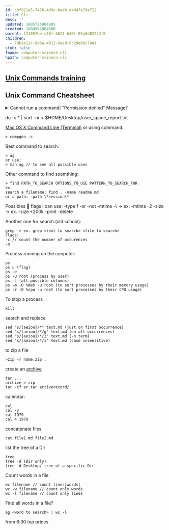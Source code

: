 ```yaml
---
id: c8f821a5-747b-4d9c-baeb-d4d47e79a722
title: Cli
desc: ''
updated: 1605725904905
created: 1604563984600
parent: f31057be-c46f-4621-b56f-05a0d82743f6
children:
  - 78b1e12c-8d6a-4912-8eed-6c20e08c7841
stub: false
fname: computer-science.cli
hpath: computer-science.cli
---
```

## [Unix Commands training](https://www.freecodecamp.org/news/the-linux-commands-handbook/)

## Unix Command Cheatsheet

<details><summary>
Cannot run a command| "Permission denied" Message?
</summary>

ex.

```
chmod u+x ~/Desktop/nand2tetris/tools/*.sh
```

</details>

du -s \* | sort -nr > $HOME/Desktop/user_space_report.txt

[Mac OS X Command Line (Terminal)](https://ss64.com/osx/) or using command:

```
> compgen -c
```

Best command to search:

```
> ag
or use:
> man ag // to see all possible uses
```

Other command to find soemthing:

```
> find PATH_TO_SEARCH OPTIONS_TO_USE PATTERN_TO_SEARCH_FOR
ex.
search a filename: find . -name readme.md
or a path: -path \*session\* 
```

Possibles :flags: flags I can use:
\-type f
\-or
\-not
\-mtime -\\<num if days> -> ex: -mtime -2
\-size -> ex. -size +200k
\-print -delete

Another one for search (old school):

```
grep -> ex. grep <text to search> <file to search>
Flags:
-c // count the number of occurences
-n
```

Process running on the conputer:

```
ps 
ps u (flag)
ps -e 
ps -U root (process by user)
ps -L (all possible columns)
ps -m -O %mem -u root (to sort processes by their memory usage)
ps -r -O %cpu -u root (to sort processes by their CPU usage)

```

To stop a process

```
kill
```

search and replace

```
sed "s/[aeiou]/*" text.md (just on first occurrence)
sed "s/[aeiou]/*/g" text.md (on all occurrences)
sed "s/[aeiou]/*/2" text.md (-n term)
sed "s/[aeiou]/*/i" text.md (case insensitive)
```

to zip a file

```
>zip -r name.zip .
```

create an [archive](http://conqueringthecommandline.com/book/tar)

```
tar ...
archive e zip
tar -cf ar.tar activerecord/
```

calendar:

```
cal
cal -y
cal 1979
cal 4 1979
```

concatenate files

```
cat file1.md file2.md
```

list the tree of a Dir

```
tree
tree -d (Dir only)
tree -d Desktop/ tree of a specific Dir
```

Count words in a file

```
wc filename // count lines|words|
wc -w filename // count only words
wc -l filename // count only lines
```

Find all words in a file?

```
ag <word to search> | wc -l
```

from 6:30 top prices

